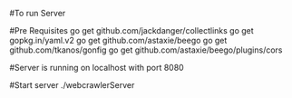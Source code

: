 #To run Server


#Pre Requisites
go get github.com/jackdanger/collectlinks
go get gopkg.in/yaml.v2
go get github.com/astaxie/beego
go get github.com/tkanos/gonfig
go get github.com/astaxie/beego/plugins/cors

#Server is running on localhost with port 8080

#Start server 
./webcrawlerServer 

